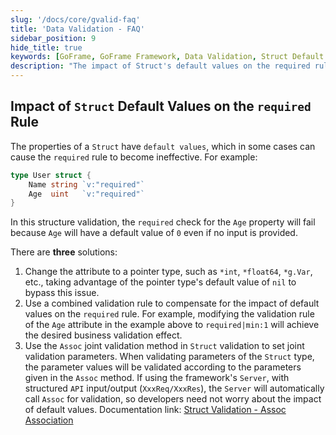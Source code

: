 ```yaml
---
slug: '/docs/core/gvalid-faq'
title: 'Data Validation - FAQ'
sidebar_position: 9
hide_title: true
keywords: [GoFrame, GoFrame Framework, Data Validation, Struct Default Value, Required Rule, Pointer Type, Combined Validation Rules, Assoc Joint Validation, API Input/Output, Server]
description: "The impact of Struct's default values on the required rule and its solutions when using the GoFrame framework for data validation, including using pointer types to bypass default value impacts, combined validation rules, and the Assoc joint validation method to ensure validation accuracy."
---
```


## Impact of `Struct` Default Values on the `required` Rule

The properties of a `Struct` have `default values`, which in some cases can cause the `required` rule to become ineffective. For example:

```go
type User struct {
    Name string `v:"required"`
    Age  uint   `v:"required"`
}
```

In this structure validation, the `required` check for the `Age` property will fail because `Age` will have a default value of `0` even if no input is provided.

There are **three** solutions:

1. Change the attribute to a pointer type, such as `*int`, `*float64`, `*g.Var`, etc., taking advantage of the pointer type's default value of `nil` to bypass this issue.
2. Use a combined validation rule to compensate for the impact of default values on the `required` rule. For example, modifying the validation rule of the `Age` attribute in the example above to `required|min:1` will achieve the desired business validation effect.
3. Use the `Assoc` joint validation method in `Struct` validation to set joint validation parameters. When validating parameters of the `Struct` type, the parameter values will be validated according to the parameters given in the `Assoc` method. If using the framework's `Server`, with structured `API` input/output (`XxxReq/XxxRes`), the `Server` will automatically call `Assoc` for validation, so developers need not worry about the impact of default values. Documentation link: [Struct Validation - Assoc Association](数据校验-参数类型/数据校验-Struct校验/Struct校验-Assoc关联.md)